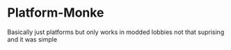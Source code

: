 # Platform-Monke
Basically just platforms but only works in modded lobbies not that suprising and it was simple
